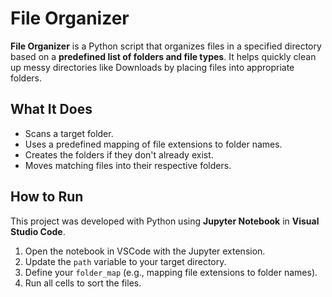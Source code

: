 # File Organizer

**File Organizer** is a Python script that organizes files in a specified directory based on a **predefined list of folders and file types**. It helps quickly clean up messy directories like Downloads by placing files into appropriate folders.

## What It Does

- Scans a target folder.
- Uses a predefined mapping of file extensions to folder names.
- Creates the folders if they don't already exist.
- Moves matching files into their respective folders.

## How to Run

This project was developed with Python using **Jupyter Notebook** in **Visual Studio Code**.

1. Open the notebook in VSCode with the Jupyter extension.
2. Update the `path` variable to your target directory.
3. Define your `folder_map` (e.g., mapping file extensions to folder names).
4. Run all cells to sort the files.

